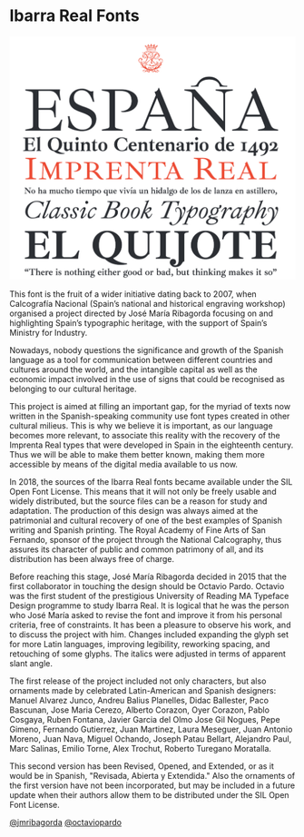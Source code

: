 # Ibarra Real Fonts

![sample](docs/sample.png)

This font is the fruit of a wider initiative dating back to 2007, when Calcografía Nacional (Spain’s national and historical engraving workshop) organised a project directed by José María Ribagorda focusing on and highlighting Spain’s typographic heritage, with the support of Spain’s Ministry for Industry.

Nowadays, nobody questions the significance and growth of the Spanish language as a tool for communication between different countries and cultures around the world, and the intangible capital as well as the economic impact involved in the use of signs that could be recognised as belonging to our cultural heritage. 

This project is aimed at filling an important gap, for the myriad of texts now written in the Spanish-speaking community use font types created in other cultural milieus. This is why we believe it is important, as our language becomes more relevant, to associate this reality with the recovery of the Imprenta Real types that were developed in Spain in the eighteenth century. Thus we will be able to make them better known, making them more accessible by means of the digital media available to us now. 

In 2018, the sources of the Ibarra Real fonts became available under the SIL Open Font License. This means that it will not only be freely usable and widely distributed, but the source files can be a reason for study and adaptation. The production of this design was always aimed at the patrimonial and cultural recovery of one of the best examples of Spanish writing and Spanish printing. The Royal Academy of Fine Arts of San Fernando, sponsor of the project through the National Calcography, thus assures its character of public and common patrimony of all, and its distribution has been always free of charge.

Before reaching this stage, José María Ribagorda decided in 2015 that the first collaborator in touching the design should be Octavio Pardo. Octavio was the first student of the prestigious University of Reading MA Typeface Design programme to study Ibarra Real. It is logical that he was the person who José María asked to revise the font and improve it from his personal criteria, free of constraints. It has been a pleasure to observe his work, and to discuss the project with him. Changes included expanding the glyph set for more Latin languages, improving legibility, reworking spacing, and retouching of some glyphs. The italics were adjusted in terms of apparent slant angle. 

The first release of the project included not only characters, but also ornaments made by celebrated Latin-American and Spanish designers: Manuel Alvarez Junco, Andreu Balius Planelles, Didac Ballester, Paco Bascunan, Jose Maria Cerezo, Alberto Corazon, Oyer Corazon, Pablo Cosgaya, Ruben Fontana, Javier Garcia del Olmo Jose Gil Nogues, Pepe Gimeno, Fernando Gutierrez, Juan Martinez, Laura Meseguer, Juan Antonio Moreno, Juan Nava, Miguel Ochando, Joseph Patau Bellart, Alejandro Paul, Marc Salinas, Emilio Torne, Alex Trochut, Roberto Turegano Moratalla. 

This second version has been Revised, Opened, and Extended, or as it would be in Spanish, "Revisada, Abierta y Extendida." Also the ornaments of the first version have not been incorporated, but may be included in a future update when their authors allow them to be distributed under the SIL Open Font License.

[@jmribagorda](https://github.com/jmribagorda)
[@octaviopardo](http://github.com/octaviopardo)

